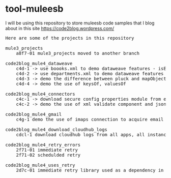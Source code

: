 # tool-muleesb
I will be using this repository to store muleesb code samples that I blog about in this site https://code2blog.wordpress.com/

<pre>
Here are some of the projects in this repository

mule3_projects
	a8f7-01 mule3_projects moved to another branch

code2blog_mule4_dataweave
	c4d-1 -> use boooks.xml to demo dataweave features - isEmpty, if, else, skipNullOn
	c4d-2 -> use departments.xml to demo dataweave features - flatten, mapObject
	c4d-3 -> demo the difference between pluck and mapObject
	c4d-4 -> demo the use of keysOf, valuesOf
	
code2blog_mule4_connectors
	c4c-1 -> download secure config properties module from exchange and demo encryption with database connector
	c4c-2 -> demo the use of xml validate component and json validate module

code2blog_mule4_gmail
	c4g-1 demo the use of imaps connection to acquire email

code2blog_mule4_download_cloudhub_logs
	cdcl-1 download cloudhub logs from all apps, all instances

code2blog_mule4_retry_errors
	2f71-01 immediate retry
	2f71-02 schedulded retry 
	
code2blog_mule4_uses_retry
	2d7c-01 immediate retry library used as a dependency in this projects
	
</pre>
